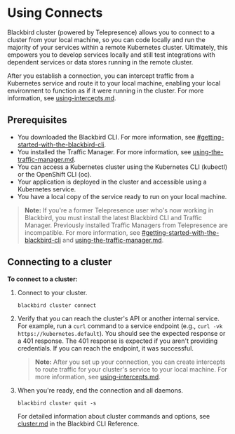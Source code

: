 # Using Connects

Blackbird cluster (powered by Telepresence) allows you to connect to a cluster from your local machine, so you can code locally and run the majority of your services within a remote Kubernetes cluster. Ultimately, this empowers you to develop services locally and still test integrations with dependent services or data stores running in the remote cluster.

After you establish a connection, you can intercept traffic from a Kubernetes service and route it to your local machine, enabling your local environment to function as if it were running in the cluster. For more information, see [using-intercepts.md](using-intercepts.md "mention").

## Prerequisites

* You downloaded the Blackbird CLI. For more information, see [#getting-started-with-the-blackbird-cli](../../../technical-reference/blackbird-cli/#getting-started-with-the-blackbird-cli "mention").
* You installed the Traffic Manager. For more information, see [using-the-traffic-manager.md](using-the-traffic-manager.md "mention").
* You can access a Kubernetes cluster using the Kubernetes CLI (kubectl) or the OpenShift CLI (oc).
* Your application is deployed in the cluster and accessible using a Kubernetes service.
* You have a local copy of the service ready to run on your local machine.

> **Note:** If you're a former Telepresence user who's now working in Blackbird, you must install the latest Blackbird CLI and Traffic Manager. Previously installed Traffic Managers from Telepresence are incompatible. For more information, see [#getting-started-with-the-blackbird-cli](../../../technical-reference/blackbird-cli/#getting-started-with-the-blackbird-cli "mention") and [using-the-traffic-manager.md](using-the-traffic-manager.md "mention").

## Connecting to a cluster

**To connect to a cluster:**

1.  Connect to your cluster.

    ```shell
    blackbird cluster connect
    ```
2.  Verify that you can reach the cluster's API or another internal service. For example, run a `curl` command to a service endpoint (e.g., `curl -vk https://kubernetes.default`). You should see the expected response or a 401 response. The 401 response is expected if you aren't providing credentials. If you can reach the endpoint, it was successful.

    > **Note:** After you set up your connection, you can create intercepts to route traffic for your cluster's service to your local machine. For more information, see [using-intercepts.md](using-intercepts.md "mention").
3.  When you're ready, end the connection and all daemons.

    ```shell
    blackbird cluster quit -s
    ```

    For detailed information about cluster commands and options, see [cluster.md](../../../technical-reference/blackbird-cli/cluster.md "mention") in the Blackbird CLI Reference.
